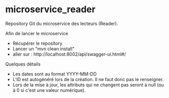 # microservice_reader
Repository Git du microservice des lecteurs (Reader).

Afin de lancer le microservice 
- Récupérer le repository
- Lancer un "mvn clean install"
- aller sur : http://localhost:8002/api/swagger-ui.html#/

Quelques détails
- Les dates sont au format YYYY-MM-DD
- L'ID est autogénéré lors de la création. Il ne faut donc pas le renseigner.
- Lors de la mise à jour, les attributs qui ne changent pas seront à null (ou à 0 si c'est une valeur numérique).
